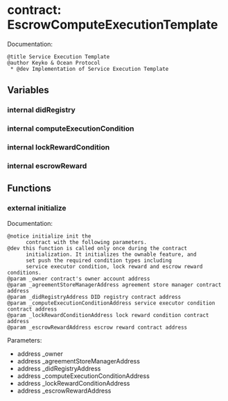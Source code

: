 
# contract: EscrowComputeExecutionTemplate

Documentation:
```
@title Service Execution Template
@author Keyko & Ocean Protocol
 * @dev Implementation of Service Execution Template
```

## Variables

### internal didRegistry

### internal computeExecutionCondition

### internal lockRewardCondition

### internal escrowReward

## Functions

### external initialize

Documentation:

```
@notice initialize init the 
      contract with the following parameters.
@dev this function is called only once during the contract
      initialization. It initializes the ownable feature, and 
      set push the required condition types including 
      service executor condition, lock reward and escrow reward conditions.
@param _owner contract's owner account address
@param _agreementStoreManagerAddress agreement store manager contract address
@param _didRegistryAddress DID registry contract address
@param _computeExecutionConditionAddress service executor condition contract address
@param _lockRewardConditionAddress lock reward condition contract address
@param _escrowRewardAddress escrow reward contract address
```
Parameters:
* address _owner
* address _agreementStoreManagerAddress
* address _didRegistryAddress
* address _computeExecutionConditionAddress
* address _lockRewardConditionAddress
* address _escrowRewardAddress
